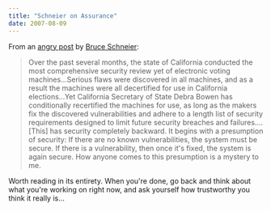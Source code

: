```yaml
---
title: "Schneier on Assurance"
date: 2007-08-09
---
```

From an <a href="http://www.schneier.com/blog/archives/2007/08/assurance.html">angry post</a> by <a href="http://www.schneier.com">Bruce Schneier</a>:
<blockquote>Over the past several months, the state of California conducted the most comprehensive security review yet of electronic voting machines…Serious flaws were discovered in all machines, and as a result the machines were all decertified for use in California elections…Yet California Secretary of State Debra Bowen has conditionally recertified the machines for use, as long as the makers fix the discovered vulnerabilities and adhere to a length list of security requirements designed to limit future security breaches and failures…. [This] has security completely backward. It begins with a presumption of security: If there are no known vulnerabilities, the system must be secure. If there is a vulnerability, then once it's fixed, the system is again secure. How anyone comes to this presumption is a mystery to me.</blockquote>
Worth reading in its entirety.  When you're done, go back and think about what you're working on right now, and ask yourself how trustworthy you think it really is…
